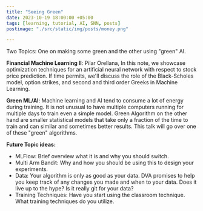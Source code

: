 ```yaml
---
title: "Seeing Green"
date: 2023-10-19 18:00:00 +05:00
tags: [learning, tutorial, AI, SNN, posts]
postimage: "./src/static/img/posts/money.png"

---
```


Two Topics: One on making some green and the other using "green" AI.

**Financial Machine Learning II**: Pilar Orellana, In this note, we showcase optimization techniques for an artificial neural network with respect to stock price prediction. If time permits, we'll discuss the role of the Black-Scholes model, option strikes, and second and third order Greeks in Machine Learning.

**Green ML/AI**: Machine learning and AI tend to consume a lot of energy during training.  It is not unusual to have multiple computers running for multiple days to train even a simple model.  Green Algorithm on the other hand are smaller statistical models that take only a fraction of the time to train and can similar and sometimes better results. This talk will go over one of these "green" algorithms.

**Future Topic ideas:**

* MLFlow: Brief overview what it is and why you should switch.
* Multi Arm Bandit: Why and how you should be using this to design your experiments.
* Data: Your algorithm is only as good as your data.  DVA promises to help you keep track of any changes you made and when to your data.  Does it live up to the hype? Is it really git for your data?
* Training Techniques: Have you start using the classroom technique.  What training techniques do you utilize.


